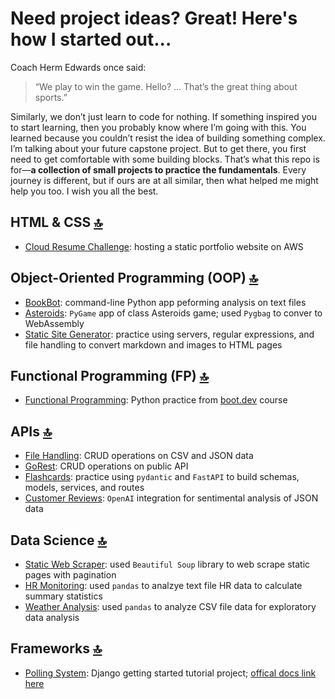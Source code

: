 # Need project ideas? Great! Here's how I started out...

Coach Herm Edwards once said:

> “We play to win the game. Hello? ... That’s the great thing about sports.”

Similarly, we don’t just learn to code for nothing. If something inspired you to start learning, then you probably know where I’m going with this. You learned because you couldn’t resist the idea of building something complex. I’m talking about your future capstone project. But to get there, you first need to get comfortable with some building blocks. That’s what this repo is for—**a collection of small projects to practice the fundamentals**. Every journey is different, but if ours are at all similar, then what helped me might help you too. I wish you all the best.

## HTML & CSS [🔝](#need-project-ideas-great-heres-how-i-started-out)

* [Cloud Resume Challenge](https://github.com/barronbytes/mini-projects/tree/main/cloud-resume-challenge): hosting a static portfolio website on AWS

## Object-Oriented Programming (OOP) [🔝](#need-project-ideas-great-heres-how-i-started-out)

* [BookBot](https://github.com/barronbytes/mini-projects/tree/main/bookbot): command-line Python app peforming analysis on text files
* [Asteroids](https://github.com/barronbytes/mini-projects/tree/main/asteroids): `PyGame` app of class Asteroids game; used `Pygbag` to conver to WebAssembly
* [Static Site Generator](https://github.com/barronbytes/mini-projects/tree/main/static-site-generator): practice using servers, regular expressions, and file handling to convert markdown and images to HTML pages

## Functional Programming (FP) [🔝](#need-project-ideas-great-heres-how-i-started-out)

* [Functional Programming](https://github.com/barronbytes/mini-projects/tree/main/functional-programming): Python practice from [boot.dev](boot.dev) course

## APIs [🔝](#need-project-ideas-great-heres-how-i-started-out)

* [File Handling](https://github.com/barronbytes/mini-projects/tree/main/file-handling): CRUD operations on CSV and JSON data
* [GoRest](https://github.com/barronbytes/mini-projects/tree/main/gorest): CRUD operations on public API
* [Flashcards](https://github.com/barronbytes/mini-projects/tree/main/flashcards): practice using `pydantic` and `FastAPI` to build schemas, models, services, and routes
* [Customer Reviews](https://github.com/barronbytes/mini-projects/tree/main/customer-reviews): `OpenAI` integration for sentimental analysis of JSON data

## Data Science [🔝](#need-project-ideas-great-heres-how-i-started-out)

* [Static Web Scraper](https://github.com/barronbytes/mini-projects/tree/main/static-web-scraper): used `Beautiful Soup` library to web scrape static pages with pagination
* [HR Monitoring](https://github.com/barronbytes/mini-projects/tree/main/hr-monitoring): used `pandas` to analzye text file HR data to calculate summary statistics
* [Weather Analysis](https://github.com/barronbytes/mini-projects/tree/main/weather-analysis): used `pandas` to analyze CSV file data for exploratory data analysis

## Frameworks [🔝](#need-project-ideas-great-heres-how-i-started-out)

* [Polling System](https://github.com/barronbytes/mini-projects/tree/main/polling-system): Django getting started tutorial project; [offical docs link here](https://docs.djangoproject.com/en/5.2/intro/)
